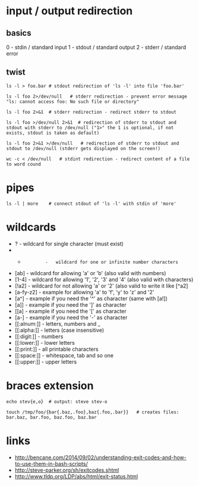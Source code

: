 # input / output redirection

## basics

0   -   stdin / standard input
1   -   stdout / standard output
2   -   stderr / standard error

## twist

    ls -l > foo.bar # stdout redirection of 'ls -l' into file 'foo.bar'

    ls -l foo 2>/dev/null   # stderr redirection - prevent error message "ls: cannot access foo: No such file or directory"

    ls -l foo 2>&1  # stderr redirection - redirect stderr to stdout

    ls -l foo >/dev/null 2>&1  # redirection of stderr to stdout and stdout with stderr to /dev/null ("1>" the 1 is optional, if not exists, stdout is taken as default)

    ls -l foo 2>&1 >/dev/null   # redirection of stderr to stdout and stdout to /dev/null (stderr gets displayed on the screen!)

    wc -c < /dev/null   # stdint redirection - redirect content of a file to word cound

# pipes

    ls -l | more    # connect stdout of 'ls -l' with stdin of 'more'

# wildcards

* ?             -   wildcard for single character (must exist)
* *             -   wildcard for one or infinite number characters
* [ab]          -   wildcard for allowing 'a' or 'b' (also valid with numbers)
* [1-4]         -   wildcard for allowing '1', '2', '3' and '4' (also valid with characters)
* [!a2]         -   wildcard for not allowing 'a' or '2' (also valid to write it like [^a2]
* [a-fy-z2]     -   example for allowing 'a' to 'f', 'y' to 'z' and '2'
* [a^]          -   example if you need the '^' as character (same with [a!])
* [a]]          -   example if you need the ']' as character
* [[a]          -   example if you need the '[' as character
* [a-]          -   example if you need the '-' as character
* [[:alnum:]]   -   letters, numbers and _
* [[:alpha:]]   -   letters (case insensitive)
* [[:digit:]]   -   numbers
* [[:lower:]]   -   lower letters
* [[:print:]]   -   all printable characters
* [[:space:]]   -   whitespace, tab and so one
* [[:upper:]]   -   upper letters

# braces extension

    echo stev{e,o}  # output: steve stev-o

    touch /tmp/foo/{bar{.baz,.foo},baz{.foo,.bar}}   # creates files: bar.baz, bar.foo, baz.foo, baz.bar

# links

* http://bencane.com/2014/09/02/understanding-exit-codes-and-how-to-use-them-in-bash-scripts/
* http://steve-parker.org/sh/exitcodes.shtml
* http://www.tldp.org/LDP/abs/html/exit-status.html
